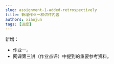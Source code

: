 ```yaml
---
slug: assignment-1-added-retrospectively
title: 新增作业一和讲评内容
authors: xiaojun
tags: [进度]
---
```


新增：

- 作业一。
- 网课第三讲（作业点评）中提到的重要参考资料。

